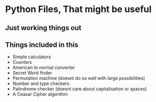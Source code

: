 # Python Files, That might be useful

## Just working things out

## Things included in this

- Simple calculators
- Counters
- American to normal converter
- Secret Word finder
- Permutation machine (doesnt do so well with large possibilities)
- Number and type checkers
- Palindrome checker (doesnt care about capitalisation or spaces)
- A Ceasar Cipher algorithm

